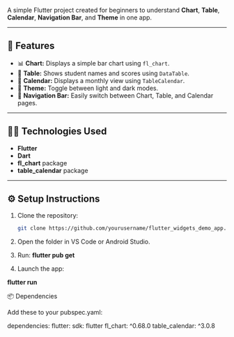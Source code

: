 

A simple Flutter project created for beginners to understand **Chart**, **Table**, **Calendar**, **Navigation Bar**, and **Theme** in one app.

---

## 🚀 Features
- 📊 **Chart:** Displays a simple bar chart using `fl_chart`.
- 🧾 **Table:** Shows student names and scores using `DataTable`.
- 📅 **Calendar:** Displays a monthly view using `TableCalendar`.
- 🎨 **Theme:** Toggle between light and dark modes.
- 🧭 **Navigation Bar:** Easily switch between Chart, Table, and Calendar pages.

---

## 🧑‍💻 Technologies Used
- **Flutter**
- **Dart**
- **fl_chart** package
- **table_calendar** package

---

## ⚙️ Setup Instructions
1. Clone the repository:
   ```bash
   git clone https://github.com/yourusername/flutter_widgets_demo_app.git
2. Open the folder in VS Code or Android Studio.

3. Run:
**flutter pub get**

4. Launch the app:

**flutter run**

📦 Dependencies

Add these to your pubspec.yaml:

dependencies:
  flutter:
    sdk: flutter
  fl_chart: ^0.68.0
  table_calendar: ^3.0.8
